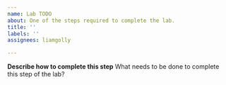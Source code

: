 ```yaml
---
name: Lab TODO
about: One of the steps required to complete the lab.
title: ''
labels: ''
assignees: liamgolly

---
```


**Describe how to complete this step**
What needs to be done to complete this step of the lab?
